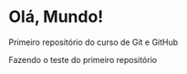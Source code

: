 # Olá, Mundo!
 Primeiro repositório do curso de Git e GitHub

 Fazendo o teste do primeiro repositório
